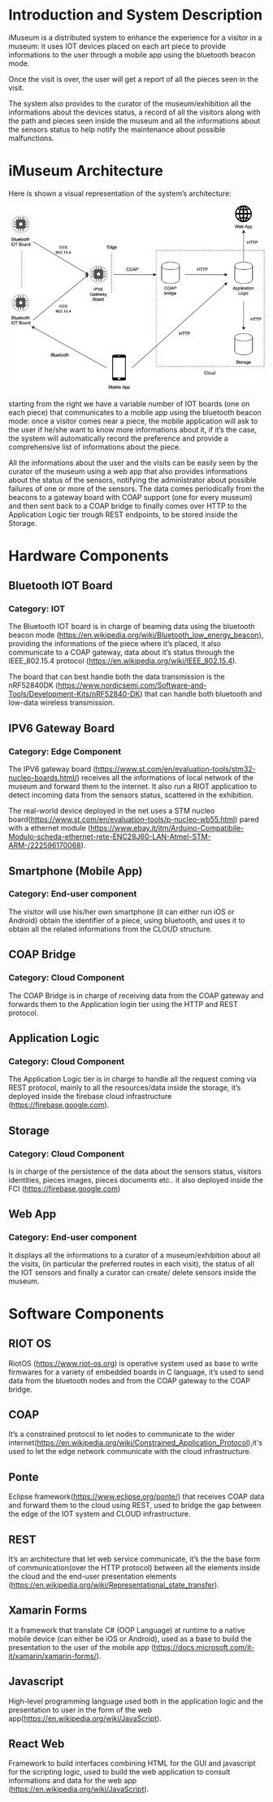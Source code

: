 
# Introduction and System Description

iMuseum is a distributed system to enhance the experience for a visitor in a museum: it uses IOT devices placed on each art piece to provide informations to the user through a mobile app using the bluetooth beacon mode.

Once the visit is over, the user will get a report of all the pieces seen in the visit.

The system also provides to the curator of the museum/exhibition all the informations about the devices status, a record of all the visitors along with the path and pieces seen inside the museum and all the informations about the sensors status to help notify the maintenance about possible malfunctions.

# iMuseum Architecture

Here is shown a visual representation of the system’s architecture: 

 
<div align="center">
<img src="https://github.com/Giulio64/IOT2020BigProject/blob/master/Architecture/src/architecture.png" >
</div>

starting from the right we have a variable number of IOT boards (one on each piece) that communicates to a mobile app using the bluetooth beacon mode: once a visitor comes near a piece, the mobile application will ask to the user if he/she want to know more informations about it, if it’s the case, the system will automatically record the preference and provide a comprehensive list of informations about the piece.

All the informations about the user and the visits can be easily seen by the curator of the museum using a web app that also provides informations about the status of the sensors, notifying the administrator about possible failures of one or more of the sensors.
The data comes periodically from the beacons to a gateway board with COAP support (one for every museum) and then sent back to a COAP bridge to finally comes over HTTP to the Application Logic tier trough REST endpoints, to be stored inside the Storage.


# Hardware Components


## Bluetooth IOT Board 
### Category: IOT

The Bluetooth IOT board is in charge of beaming data using the bluetooth beacon mode (https://en.wikipedia.org/wiki/Bluetooth_low_energy_beacon), providing the informations of the piece where it’s placed, it also communicate to a COAP gateway, data about it’s status through the IEEE_802.15.4 protocol (https://en.wikipedia.org/wiki/IEEE_802.15.4).

The board that can best handle both the data transmission is the nRF52840DK (https://www.nordicsemi.com/Software-and-Tools/Development-Kits/nRF52840-DK) 
that can handle both bluetooth and low-data wireless transmission.



## IPV6 Gateway Board
### Category: Edge Component

The IPV6 gateway board (https://www.st.com/en/evaluation-tools/stm32-nucleo-boards.html/) receives all the informations of local network of the museum and forward them to the internet. It also run a RIOT application to detect incoming data from the sensors status, scattered in the exhibition.

The real-world device deployed in the net uses a STM nucleo board(https://www.st.com/en/evaluation-tools/p-nucleo-wb55.html) pared with a ethernet module (https://www.ebay.it/itm/Arduino-Compatibile-Modulo-scheda-ethernet-rete-ENC28J60-LAN-Atmel-STM-ARM-/222596170068).


## Smartphone (Mobile App)
### Category: End-user component

The visitor will use his/her own smartphone (it can either run iOS or Android) obtain the identifier of a piece, using bluetooth, and uses it to obtain all the related informations from the CLOUD structure.

## COAP Bridge
### Category: Cloud Component

The COAP Bridge is in charge of receiving data from the COAP gateway and forwards them to the Application login tier using the HTTP and REST protocol.

## Application Logic
### Category: Cloud Component

The Application Logic tier is in charge to handle all the request coming via REST protocol, mainly to all the resources/data inside the storage, it’s deployed inside the firebase cloud infrastructure (https://firebase.google.com).


## Storage
### Category: Cloud Component
Is in charge of the persistence of the data about the sensors status, visitors identities, pieces images, pieces documents etc.. it also deployed inside the FCI (https://firebase.google.com)

## Web App
### Category: End-user component

It displays all the informations to a curator of a museum/exhibition about all the visits, (in particular the preferred routes in each visit), the status of all the IOT sensors and finally a curator can create/ delete sensors inside the museum.

# Software Components

## RIOT OS
RiotOS (https://www.riot-os.org) is operative system used as base to write firmwares for a variety of embedded boards in C language, it’s used to send data from the bluetooth nodes and from the COAP gateway to the COAP bridge. 

## COAP 
It’s a constrained protocol to let nodes to communicate to the wider internet(https://en.wikipedia.org/wiki/Constrained_Application_Protocol),it's used to let the edge network communicate with the cloud infrastructure.

## Ponte
Eclipse framework(https://www.eclipse.org/ponte/) that receives COAP data and forward them to the cloud using REST, used to bridge the gap between the edge of the IOT system and CLOUD infrastructure.

## REST
It’s an architecture that let web service communicate, it’s the the base form of communication(over the HTTP protocol) between all the elements inside the cloud and the end-user presentation elements (https://en.wikipedia.org/wiki/Representational_state_transfer).

## Xamarin Forms
It a framework that translate C# (OOP Language) at runtime to a native mobile device (can either be iOS or Android), used as a base to build the presentation to the user of the mobile app (https://docs.microsoft.com/it-it/xamarin/xamarin-forms/).

## Javascript
High-level programming language used both in the application logic and the presentation to user in the form of the web app(https://en.wikipedia.org/wiki/JavaScript).

## React Web
Framework to build interfaces combining HTML for the GUI and javascript for the scripting logic, used to build the web application to consult informations and data for the web app (https://en.wikipedia.org/wiki/JavaScript).



